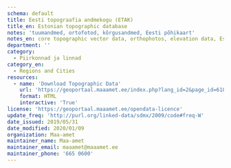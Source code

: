```yaml
---
schema: default
title: Eesti topograafia andmekogu (ETAK) 
title_en: Estonian topographic database
notes: 'tuumandmed, ortofotod, kõrgusandmed, Eesti põhikaart'
notes_en: core topographic vector data, orthophotos, elevation data, Estonian basic map 1:10 000
department: ''
category:
  - Piirkonnad ja linnad
category_en:
  - Regions and Cities
resources:
  - name: 'Download Topographic Data'
    url: 'https://geoportaal.maaamet.ee/index.php?lang_id=2&page_id=618'
    format: HTML
    interactive: 'True'
license: 'https://geoportaal.maaamet.ee/opendata-licence'
update_freq: 'http://purl.org/linked-data/sdmx/2009/code#freq-W'
date_issued: 2019/05/31
date_modified: 2020/01/09
organization: Maa-amet
maintainer_name: Maa-amet
maintainer_email: maaamet@maaamet.ee
maintainer_phone: '665 0600'
---
```


